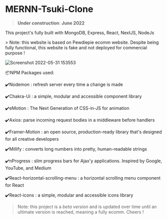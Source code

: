 # MERNN-Tsuki-Clone
> **Under construction**: **June 2022** 
<p>This project's fully built with MongoDB, Express, React, NextJS, NodeJs</p>
> Note: this website is based on Pewdiepie ecomm website. Despite being fully functional, this website is fake and not deployed for commercial purpose ! 

![Screenshot 2022-05-31 153553](https://user-images.githubusercontent.com/98230162/171385207-76e0e835-f44c-4284-b01b-7e328bcb8f7d.jpg)

<p>📦NPM Packages used:</p>
<p>✔️Nodemon : refresh server every time a change is made</p>
<p>✔️Chakra-Ui : a simple, modular and accessible component library</p>
<p>✔️eMotion : The Next Generation of CSS-in-JS for animation</p>
<p>✔️Axios: parse incoming request bodies in a middleware before handlers</p>
<p>✔️Framer-Motion : an open source, production-ready library that's designed for all creative developers</p>
<p>✔️Millify : converts long numbers into pretty, human-readable strings</p>
<p>✔️nProgress : slim progress bars for Ajax'y applications. Inspired by Google, YouTube, and Medium</p>
<p>✔️React-horizontal-scrolling-menu : a horizontal scrolling menu component for React</p>
<p>✔️React-icons : a simple, modular and accessible icons library </p>

> Note: this project is a *beta version* and is updated over time until an ultimate version is reached, meaning a fully ecomm.
Cheers !
